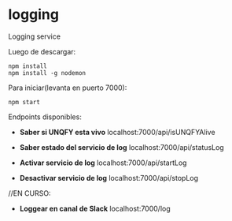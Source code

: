 # logging
Logging service 

Luego de descargar:
```
npm install
npm install -g nodemon
```

Para iniciar(levanta en puerto 7000):
```
npm start
```

Endpoints disponibles:

* **Saber si UNQFY esta vivo**
localhost:7000/api/isUNQFYAlive

* **Saber estado del servicio de log**
localhost:7000/api/statusLog

* **Activar servicio de log**
localhost:7000/api/startLog

* **Desactivar servicio de log**
localhost:7000/api/stopLog

//EN CURSO:
* **Loggear en canal de Slack**
localhost:7000/log